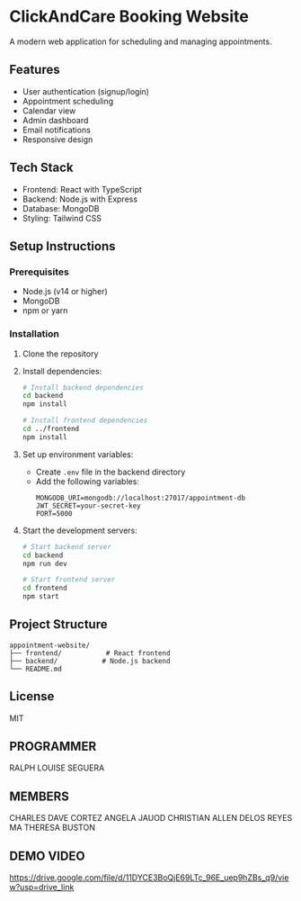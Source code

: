 # ClickAndCare Booking Website

A modern web application for scheduling and managing appointments.

## Features

- User authentication (signup/login)
- Appointment scheduling
- Calendar view
- Admin dashboard
- Email notifications
- Responsive design

## Tech Stack

- Frontend: React with TypeScript
- Backend: Node.js with Express
- Database: MongoDB
- Styling: Tailwind CSS

## Setup Instructions

### Prerequisites

- Node.js (v14 or higher)
- MongoDB
- npm or yarn

### Installation

1. Clone the repository
2. Install dependencies:
   ```bash
   # Install backend dependencies
   cd backend
   npm install

   # Install frontend dependencies
   cd ../frontend
   npm install
   ```

3. Set up environment variables:
   - Create `.env` file in the backend directory
   - Add the following variables:
     ```
     MONGODB_URI=mongodb://localhost:27017/appointment-db
     JWT_SECRET=your-secret-key
     PORT=5000
     ```

4. Start the development servers:
   ```bash
   # Start backend server
   cd backend
   npm run dev

   # Start frontend server
   cd frontend
   npm start
   ```

## Project Structure

```
appointment-website/
├── frontend/           # React frontend
├── backend/           # Node.js backend
└── README.md
```

## License

MIT 

## PROGRAMMER 

RALPH LOUISE SEGUERA

## MEMBERS

CHARLES DAVE CORTEZ
ANGELA JAUOD
CHRISTIAN ALLEN DELOS REYES
MA THERESA BUSTON

## DEMO VIDEO

https://drive.google.com/file/d/11DYCE3BoQjE69LTc_96E_uep9hZBs_q9/view?usp=drive_link
